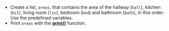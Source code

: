 + Create a list, `areas`, that contains the area of the hallway (`hall`), kitchen (`kit`), living room (`liv`), bedroom (`bed`) and bathroom (`bath`), in this order. Use the predefined variables.
+ Print `areas` with the [**print()**](https://docs.python.org/3/library/functions.html#print) function.